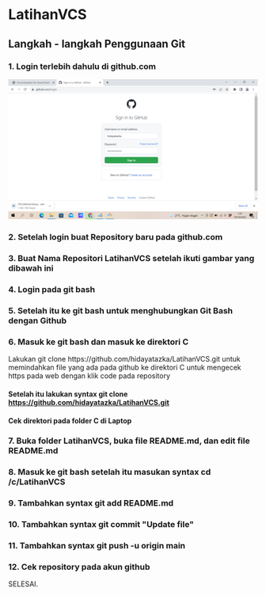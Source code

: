 # LatihanVCS
## Langkah - langkah Penggunaan Git
### 1. Login terlebih dahulu di github.com
![img](images/1.png)
### 2. Setelah login buat Repository baru pada github.com

### 3. Buat Nama Repositori LatihanVCS setelah ikuti gambar yang dibawah ini

### 4. Login pada git bash

### 5. Setelah itu ke git bash untuk menghubungkan Git Bash dengan Github

### 6. Masuk ke git bash dan masuk ke direktori C
<p>Lakukan git clone https://github.com/hidayatazka/LatihanVCS.git untuk memindahkan file yang ada pada github ke direktori C
untuk mengecek https pada web dengan klik code pada repository<p>


#### Setelah itu lakukan syntax git clone https://github.com/hidayatazka/LatihanVCS.git

#### Cek direktori pada folder C di Laptop

### 7. Buka folder LatihanVCS, buka file README.md, dan edit file README.md 

### 8. Masuk ke git bash setelah itu masukan syntax cd /c/LatihanVCS

### 9. Tambahkan syntax git add README.md

### 10. Tambahkan syntax git commit "Update file"

### 11. Tambahkan syntax git push -u origin main

### 12. Cek repository pada akun github

<p>SELESAI.<p>